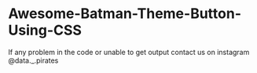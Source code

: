 # Awesome-Batman-Theme-Button-Using-CSS

If any problem in the code or unable to get output contact us on instagram @data._.pirates
